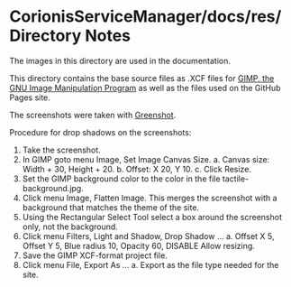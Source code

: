 # CorionisServiceManager/docs/res/ Directory Notes

The images in this directory are used in the documentation.

This directory contains the base source files as .XCF files for 
[GIMP, the  GNU Image Manipulation Program](https://www.gimp.org/)
as well as the files used on the GitHub Pages site.

The screenshots were taken with [Greenshot](http://getgreenshot.org/).

Procedure for drop shadows on the screenshots:
 1. Take the screenshot.
 2. In GIMP goto menu Image, Set Image Canvas Size.
    a. Canvas size: Width + 30, Height + 20.
	b. Offset: X 20, Y 10.
	c. Click Resize.
 3. Set the GIMP background color to the color in the file tactile-background.jpg.
 4. Click menu Image, Flatten Image. This merges the screenshot with a background that matches the theme of the site.
 5. Using the Rectangular Select Tool select a box around the screenshot only, not the background.
 6. Click menu Filters, Light and Shadow, Drop Shadow ...
    a. Offset X 5, Offset Y 5, Blue radius 10, Opacity 60, DISABLE Allow resizing.
 7. Save the GIMP XCF-format project file.
 8. Click menu File, Export As ...
    a. Export as the file type needed for the site.


